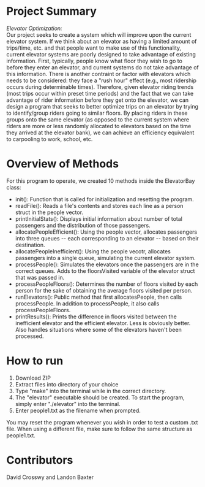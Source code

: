 # Project Summary
*Elevator Optimization:*  
Our project seeks to create a system which will improve upon the current elevator system. If we think about an elevator as having a limited amount of trips/time, etc. and that people want to make use of this functionality, current elevator systems are poorly designed to take advantage of existing information. First, typically, people know what floor they wish to go to before they enter an elevator, and current systems do not take advantage of this information. There is another contraint or factor with elevators which needs to be considered: they face a "rush hour" effect (e.g., most ridership occurs during determinable times). Therefore, given elevator riding trends (most trips occur within preset time periods) and the fact that we can take advantage of rider information before they get onto the elevator, we can design a program that seeks to better optimize trips on an elevator by trying to identify/group riders going to similar floors. By placing riders in these groups onto the same elevator (as opposed to the current system where riders are more or less randomly allocated to elevators based on the time they arrived at the elevator bank), we can achieve an efficiency equivalent to carpooling to work, school, etc.  

# Overview of Methods  

For this program to operate, we created 10 methods inside the ElevatorBay class:  
+ init(): Function that is called for initialization and resetting the program.
+ readFile(): Reads a file's contents and stores each line as a person struct in the people vector.
+ printInitialStats(): Displays initial information about number of total passengers and the distribution of those passengers.
+ allocatePeopleEfficient(): Using the people vector, allocates passengers into three queues -- each corresponding to an elevator -- based on their destination.
+ allocatePeopleInefficient(): Using the people vecotr, allocates passengers into a single queue, simulating the current elevator system.
+ processPeople(): Simulates the elevators once the passengers are in the correct queues. Adds to the floorsVisited variable of the elevator struct that was passed in.
+ processPeopleFloors(): Determines the number of floors visited by each person for the sake of obtaining the average floors visited per person. 
+ runElevators(): Public method that first allocatesPeople, then calls processPeople. In addition to processPeople, it also calls processPeopleFloors.
+ printResults(): Prints the difference in floors visited between the inefficient elevator and the efficient elevator. Less is obviously better. Also handles situations where some of the elevators haven't been processed.  

# How to run

1) Download ZIP   
2) Extract files into directory of your choice   
3) Type "make" into the terminal while in the correct directory.   
4) The "elevator" executable should be created. To start the program, simply enter "./elevator" into the terminal.   
5) Enter people1.txt as the filename when prompted.    

You may reset the program whenever you wish in order to test a custom .txt file. When using a different file, make sure to follow the same structure as people1.txt.     

# Contributors

David Crosswy and Landon Baxter
